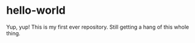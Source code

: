 # hello-world

Yup, yup! This is my first ever repository. Still getting a hang of this whole thing.
